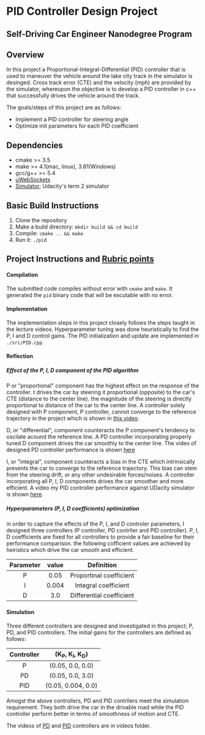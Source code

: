 # PID Controller Design Project
Self-Driving Car Engineer Nanodegree Program
---
## Overview
In this project a Proportional-Integral-Differential (PID) controller that is used to maneuver the vehicle around the lake city track in the simulator is desinged. Cross track error (CTE) and the velocity (mph) are provided by the simulator, whereupon the objective is to develop a PID controller in c++ that successfully drives the vehicle around the track. 

The goals/steps of this project are as follows:

* Implement a PID controller for steering angle 
* Optimize init parameters for each PID coefficient

## Dependencies

* cmake >= 3.5
* make >= 4.1(mac, linux), 3.81(Windows)
* gcc/g++ >= 5.4
* [uWebSockets](https://github.com/uWebSockets/uWebSockets)
* [Simulator](https://github.com/udacity/self-driving-car-sim/releases); Udacity's term 2 simulator

## Basic Build Instructions

1. Clone the repository
2. Make a build directory: `mkdir build && cd build`
3. Compile: `cmake .. && make`
4. Run it: `./pid`

## Project Instructions and [Rubric points](https://review.udacity.com/#!/rubrics/1972/view)

#### Compilation

The submitted code compiles without error with `cmake` and `make`. It generated the `pid` binary code that will be excutable with no error.

#### Implementation

The implementation steps in this project closely follows the steps taught in the lecture videos. Hyperparameter tuning was done heuristically to find the P, I and D control gains. The PID initialization and update are implemented in `./src/PID.cpp`.

#### Reflection

##### Effect of the P, I, D component of the PID algorithm

P or "proportional" component has the highest effect on the response of the controller. t drives the car by steering it proportional (opposite) to the car's CTE (distance to the center line). the magnitude of the steering is directly proportional to distance of the car to the center line. A controller solely designed with P component, P controller, cannot converge to the reference trajectory in the project which is shown in [this video](./videos/P_controller.mp4).

D, or "differential", component counteracts the P component's tendency to oscilate acound the reference line. A PD controller incorporating properly tuned D component drives the car smoothly to the center line. The video of designed PD controller performance is shown [here](./videos/PD_controller.mp4)

I, or "integral", component counteracts a bias in the CTE which intrinsically prevents the car to converge to the reference trajectory. This bias can stem from the steering drift, or any other undesirable forces/noises. A controller incorporating all P, I, D components drives the car smoother and more efficient. A video my PID controller performance against UDacity simulator is shown [here](./videos/PID_controller.mp4).

##### Hyperparameters (P, I, D coefficients) optimization

in order to capture the effects of the P, I, and D controler parameters, I designed three controllers (P controller, PD contrller and PID controller). P, I, D coefficients are fixed for all controllers to provide a fair baseline for their performance comparison. the following cofficient values are achieved by heiristics which drive the car smooth and efficient.

| **Parameter** | **value** | **Definition** |
|:---------:|:---------:|:---------:|
| P | 0.05 | Proportinal coefficient |
| I | 0.004 | Integral coefficient |
| D | 3.0 | Differential coefficient |

#### Simulation

Three different controllers are designed and investigated in this project; P, PD, and PID controllers.
The initial gains for the controllers are defined as follows:

| **Controller** | **(K<sub>P</sub>, K<sub>I</sub>, K<sub>D</sub>)** |
|:---------:|:---------:|
| P | (0.05, 0.0, 0.0) | 
| PD | (0.05, 0.0, 3.0) | 
| PID | (0.05, 0.004, 0.0) | 

Amogst the above controllers, PD and PID contrllers meet the simulation requirement. They both drive the car in the drivable road while the PID controller perform better in terms of smoothness of motion and CTE.

The videos of [PD](./videos/PD_controller.mp4) and [PID](./videos/PID_controller.mp4) controllers are in videos folder.


